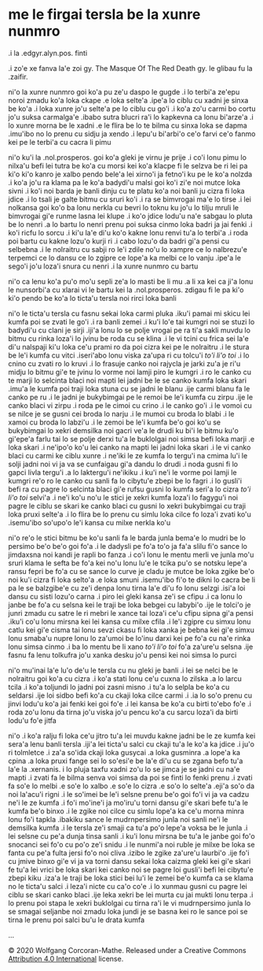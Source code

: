 # me le firgai tersla be la xunre nunmro

.i la .edgyr.alyn.pos. finti

.i zo'e xe fanva la'e zoi gy. The Masque Of The Red Death gy. le glibau
fu la .zaifir.

ni'o la xunre nunmro goi ko'a pu ze'u daspo le gugde .i lo terbi'a ze'epu noroi zmadu
ko'a loka ckape .e loka selte'a .ipe'a lo ciblu cu xadni je sinxa be ko'a
.i loka xunre jo'u selte'a pe lo ciblu cu go'i
.i ko'a zo'u carmi bo cortu jo'u suksa carmalga'e .ibabo sutra blucri ra'i lo
kapkevna ca lonu bi'arze'a .i lo xunre morna be le xadni
.e le flira be lo te bilma cu sinxa loka se dapma .imu'ibo no lo prenu
cu sidju ja xendo .i lepu'u bi'arbi'o ce'o farvi ce'o fanmo kei pe le terbi'a
cu cacra li pimu

ni'o ku'i la .nol.prosperos. goi ko'a gleki je virnu je prije .i co'i lonu
pimu lo nilxa'u befi lei tutra be ko'a cu morsi kei ko'a klacpe fi le selzva be
ri lei pa ki'o ki'o kanro je xalbo pendo bele'a lei xirno'i ja
fetno'i ku pe le ko'a nolzda .i ko'a jo'u ra klama pa le ko'a
badydi'u malsi goi ko'i zi'e noi mutce loka sivni
.i ko'i noi barda je banli
dinju cu te platu ko'a noi banli ju cizra fi loka jdice
.i lo tsali je galte bitmu cu sruri ko'i .i ra se bimvrogai ma'e lo tirse
.i lei nolkansa goi ko'o ba lonu nerkla cu bevri lo toknu ku jo'u lo tilju mruli
le bimvrogai gi'e runme lasna lei klupe
.i ko'o jdice lodu'u na'e sabgau
lo pluta be lo nenri .a lo bartu lo nenri prenu poi suksa cinmo
loka badri ja jai fenki .i ko'i ricfu lo sorcu .i ki'u la'e di'u ko'o kakne
lonu renvi tu'a lo terbi'a .i roda poi bartu cu kakne lozu'o kurji ri
.i cabo lozu'o da badri gi'a pensi cu selbebna
.i le nolraitru cu sabji ro le'i zdile no'u lo xampre ce lo nalbrezu'e terpemci
ce lo dansu ce lo zgipre ce lope'a ka melbi ce lo vanju
.ipe'a le sego'i jo'u loza'i snura cu nenri .i la xunre nunmro cu bartu

ni'o ca lenu ko'a pu'o mo'u sepli ze'a lo masti be li mu .a li xa
kei ca ji'a lonu le nunsorbi'a cu xlarai vi le bartu kei la .nol.prosperos.
zdigau fi le pa ki'o ki'o pendo be ko'a lo ticta'u tersla noi rirci loka banli

ni'o le ticta'u tersla cu fasnu sekai loka carmi pluka .iku'i pamai
mi skicu lei kumfa poi se zvati le go'i .i ra banli zemei
.i ku'i lo'e tai kumgri noi se stuzi lo badydi'u
cu clani je sirji .iji'a lonu lo se polje vrogai pe ra ti'a sakli muvdu
lo bitmu cu rinka loza'i lo jvinu be roda cu se klina .i le vi
tcini cu frica sei la'e di'u nalspaji ki'u loka ce'u prami ro da poi cizra kei
pe le nolraitru .i le stura be le'i kumfa cu vitci .iseri'abo lonu
viska za'upa ri cu tolcu'i
*to'i li'o toi* .i lo cnino cu zvati ro lo kruvi .i lo frasuje canko noi
rajycla je jarki zu'a je ri'u midju lo bitmu gi'e te jvinu lo vorme noi
lamji piro le kumgri .i ro le canko cu te marji lo selcinta
blaci noi mapti lei jadni be le se canko kumfa loka skari
.imu'a le kumfa poi traji loka stuna cu se jadni le blanu
.ije carmi blanu fa le canko pe ru .i le jadni
je bukybimgai pe le remoi be le'i kumfa cu zirpu .ije le canko blaci
vi zirpu .i roda pe le cimoi cu crino .i le canko go'i .i le vomoi cu se
nilce je se gusni cei broda lo narju .i le mumoi cu broda lo blabi
.i le xamoi cu broda lo labzi'u
.i le zemoi be le'i kumfa be'o goi ko'u se bukybimgai lo xekri
demsilka noi gacri ve'a le drudi ku bi'i le bitmu ku'o gi'epe'a farlu
tai lo se polje derxi tu'a le buklolgai noi simsa befi loka marji .e loka skari
.i ne'ipo'o ko'u lei canko na mapti lei jadni loka skari .i le vi canko
blaci cu carmi ke ciblu xunre
.i ne'iki le ze kumfa lo tergu'i na cmima lu'i le solji jadni noi
vi ja va se cunfaigau gi'a dandu lo drudi .i noda gusni fi lo gapci livla tergu'i
.a lo laktergu'i ne'ikiku .i ku'i ne'i le vorme poi lamji
le kumgri re'o ro le canko cu sanli fa lo
cibytu'e zbepi be lo fagri .i lo gusli'i befi ra cu pagre lo
selcinta blaci gi'e rufsu gusni lo kumfa seri'a lo cizra *to'i li'o toi*
selvi'a
.i ne'i ko'u no'u le stici je xekri kumfa loza'i lo fagygu'i noi
pagre le ciblu se skari ke canko blaci cu gusni lo xekri bukybimgai
cu traji loka pruxi selte'a .i lo flira be lo prenu cu simlu loka cilce
fo loza'i zvati ko'u .isemu'ibo so'upo'o le'i kansa cu milxe nerkla ko'u

ni'o re'o le stici bitmu be ko'u sanli fa le barda junla bema'e lo
mudri be lo persimo be'o be'o goi fo'a .i le dadysli pe fo'a to'o ja
fa'a slilu fi'o sance lo jimdaxsna noi kandi je rapli bo fanza .i co'i
lonu le mentu merli ve junla mo'u sruri klama le sefta be fo'a kei
no'u lonu lu'e le tcika pu'o se notsku lepe'a ransu fepri be fo'a cu
se sance lo curve je cladu je mutce be loka zgike be'o noi ku'i cizra
fi loka selto'a .e loka smuni .isemu'ibo fi'o te dikni lo cacra be li
pa le se balzgibe'e cu ze'i denpa lonu tirna la'e di'u fo lonu selzgi
.isi'a loi dansu cu sisti lozu'o carna .i piro lei gleki kansa ze'i se
cfipu .i ca lonu lo janbe be fo'a cu selsna kei le traji be loka
bebgei cu labybi'o .ije le tolci'o je junri zmadu cu satre le ri mebri
le xance tai loza'i ce'u cfipu sipna gi'a pensi .iku'i co'u lonu
mirsna kei lei kansa cu milxe cfila .i le'i zgipre cu simxu lonu catlu
kei gi'e cisma tai lonu sevzi ckasu fi loka xanka je bebna kei gi'e
simxu lonu smaba'u nupre lonu lo za'umoi be lo'inu darxi kei pe fo'a
cu na'e rinka lonu simsa cinmo .i ba lo mentu be li xano *to'i li'o toi*
fo'a za'ure'u selsna .ije fasnu fa lenu tolkufra jo'u xanka desku jo'u
pensi kei noi simsa lo purci

ni'o mu'inai la'e lu'o de'u le tersla cu nu gleki je banli .i lei se
nelci be le nolraitru goi ko'a cu cizra .i ko'a stati lonu ce'u cuxna
lo zilska .a lo larcu tcila .i ko'a toljundi lo jadni poi zasni misno
.i tu'a lo selpla be ko'a cu seldarsi .ije loi sidbo befi ko'a cu
ckaji loka cilce carmi .i .ia lo so'o prenu cu jinvi lodu'u ko'a jai
fenki kei goi fo'e .i lei kansa be ko'a cu birti to'ebo fo'e .i roda
zo'u lonu da tirna jo'u viska jo'u pencu ko'a cu sarcu loza'i da birti
lodu'u fo'e jitfa

ni'o .i ko'a ralju fi loka ce'u jitro tu'a lei muvdu kakne jadni be le
ze kumfa kei sera'a lenu banli tersla .iji'a lei ticta'u salci cu
ckaji tu'a le ko'a ka jdice .i ju'o ri tolmletce .i za'a so'ida ckaji
loka gusycai .a loka gusminra .a lope'a ka cpina .a loka pruxi fange
sei lo so'esi'e be la'e di'u cu se zgana befo tu'a la'e la .xernanis.
i lo pluja taxfu xadni zo'u lo se jimca je se jadni cu na'e mapti .i
zvati fa le bilma senva voi simsa da poi se finti lo fenki prenu .i
zvati fa so'e lo melbi .e so'e lo xalbo .e so'e lo cizra .e so'o lo
selte'a .eji'a so'o da noi la'acu'i rigni .i le so'imei be le'i selsne
prenu be'o goi fo'i vi ja va cadzu ne'i le ze kumfa .i fo'i mo'ine'i
ja mo'iru'u torni dansu gi'e skari befe tu'a le kumfa be'o binxo .i le
zgike noi cilce cu simlu lope'a ka ce'u morna minra lonu fo'i tapkla
.ibakiku sance le mudrnpersimo junla noi sanli ne'i le demsilka kumfa
.i le tersla ze'i smaji ca tu'a po'o lepe'a voksa be le junla .i lei
selsne cu pe'a dunja tinsa sanli .i ku'i lonu mirsna be tu'a le janbe
goi fo'o snocanci sei fo'o cu po'o ze'i snidu .i le nunmi'a noi ruble
je milxe be loka se fanta cu pe'a fulta jersi fo'o noi cliva .izibo le
zgike za'ure'u laurbi'o .ije fo'i cu jmive binxo gi'e vi ja va torni
dansu sekai loka caizma gleki kei gi'e skari fe tu'a lei vrici be loka
skari kei canko noi se pagre loi gusli'i befi lei cibytu'e zbepi kiku
.iza'a le traji be loka stici bei lu'i le zemei be'o kumfa ca se klama
no le ticta'u salci .i leza'i nicte cu ca'o co'e .i lo xunmau gusni cu
pagre lei ciblu se skari canko blaci .ije leka xekri be lei murta cu
jai mukti lonu terpa .i lo prenu poi stapa le xekri buklolgai cu tirna
ra'i le vi mudrnpersimo junla lo se smagai seljanbe noi zmadu loka
jundi je se basna kei ro le sance poi se tirna le prenu poi salci bu'u
le drata kumfa

...

© 2020 Wolfgang Corcoran-Mathe.  Released under a Creative Commons
[Attribution 4.0 International](https://creativecommons.org/licenses/by/4.0/)
license.
